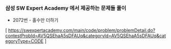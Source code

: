 ### 삼성 SW Expert Academy 에서 제공하는 문제들 풀이


* 2072번 - 홀수만 더하기

[ https://swexpertacademy.com/main/code/problem/problemDetail.do?contestProbId=AV5QSEhaA5sDFAUq&categoryId=AV5QSEhaA5sDFAUq&categoryType=CODE ] 


